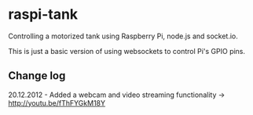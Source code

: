 raspi-tank
================

Controlling a motorized tank using Raspberry Pi, node.js and socket.io.

This is just a basic version of using websockets to control Pi's GPIO pins.

Change log
-------------

20.12.2012 - Added a webcam and video streaming functionality -> http://youtu.be/fThFYGkM18Y
